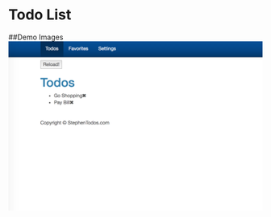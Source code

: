 # Todo List

##Demo Images
![Alt text](/ReactJS/react-flux/todo_example_0.png?raw=true "TODO LIST #1")

